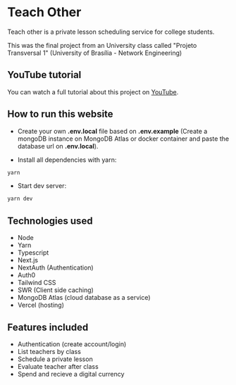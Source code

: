 # Teach Other

Teach other is a private lesson scheduling service for college students.

This was the final project from an University class called "Projeto Transversal 1" (University of Brasília - Network Engineering)

## YouTube tutorial

You can watch a full tutorial about this project on [YouTube](https://www.youtube.com/watch?v=MeYibJFi7p0&list=PLbV6TI03ZWYVxGBKyYJf_Qy6d4saMbCq3&index=2).

## How to run this website

- Create your own **.env.local** file based on **.env.example** (Create a mongoDB instance on MongoDB Atlas or docker container and paste the database url on **.env.local**).

- Install all dependencies with yarn:
```bash
yarn
```

- Start dev server:
```bash
yarn dev
```

## Technologies used
- Node
- Yarn
- Typescript
- Next.js
- NextAuth (Authentication)
- Auth0
- Tailwind CSS
- SWR (Client side caching)
- MongoDB Atlas (cloud database as a service)
- Vercel (hosting)

## Features included
- Authentication (create account/login)
- List teachers by class
- Schedule a private lesson
- Evaluate teacher after class
- Spend and recieve a digital currency

<!-- ## Live version

You can visit the live version of Teach Other on https://teach-other.vercel.app -->